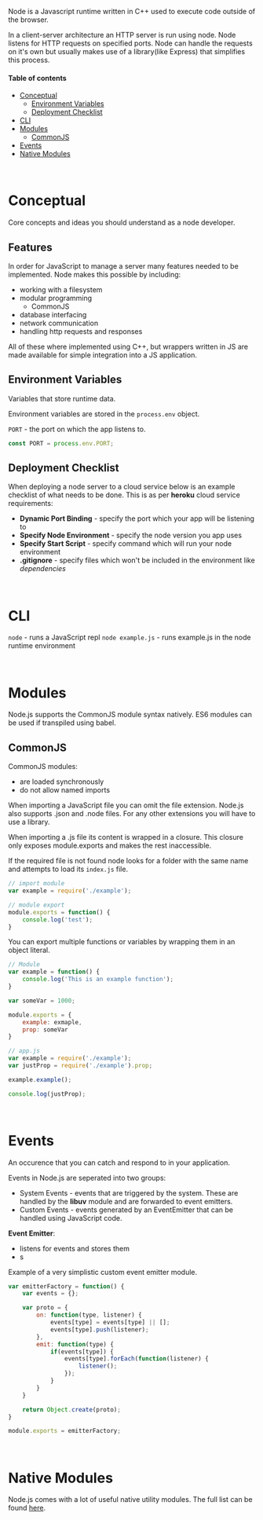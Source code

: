 Node is a Javascript runtime written in C++ used to execute code outside of the browser.

In a client-server architecture an HTTP server is run using node. Node listens for HTTP requests on specified ports. Node can handle the requests on it's own but usually makes use of a library(like Express) that simplifies this process.

#### Table of contents

* [Conceptual](#conceptual)
    * [Environment Variables](#environment-variables)
    * [Deployment Checklist](#deployment-checklist)
* [CLI](#cli)
* [Modules](#modules)
    * [CommonJS](#CommonJS)
* [Events](#Events)
* [Native Modules](#native-modules)

&nbsp;
# Conceptual
Core concepts and ideas you should understand as a node developer.

## Features
In order for JavaScript to manage a server many features needed to be implemented. Node makes this possible by including:
* working with a filesystem
* modular programming
    * CommonJS
* database interfacing
* network communication
* handling http requests and responses

All of these where implemented using C++, but wrappers written in JS are made available for simple integration into a JS application.


## Environment Variables
Variables that store runtime data. 

Environment variables are stored in the `process.env` object.

`PORT` - the port on which the app listens to.

``` javascript
const PORT = process.env.PORT;
```

## Deployment Checklist
When deploying a node server to a cloud service below is an example checklist of what needs to be done. This is as per __heroku__ cloud service requirements:
* __Dynamic Port Binding__ - specify the port which your app will be listening to
* __Specify Node Environment__ - specify the node version you app uses
* __Specify Start Script__ - specify command which will run your node environment
* __.gitignore__ - specify files which won't be included in the environment like _dependencies_

&nbsp;
# CLI
`node` - runs a JavaScript repl
`node example.js` - runs example.js in the node runtime environment

&nbsp;
# Modules
Node.js supports the CommonJS module syntax natively. ES6 modules can be used if transpiled using babel.

## CommonJS
CommonJS modules:
* are loaded synchronously
* do not allow named imports

When importing a JavaScript file you can omit the file extension. Node.js also supports .json and .node files. For any other extensions you will have to use a library.

When importing a .js file its content is wrapped in a closure. This closure only exposes module.exports and makes the rest inaccessible.

If the required file is not found node looks for a folder with the same name and attempts to load its `index.js` file.

```javascript
// import module
var example = require('./example');

// module export
module.exports = function() {
    console.log('test');
}
```

You can export multiple functions or variables by wrapping them in an object literal.

``` javascript
// Module
var example = function() {
    console.log('This is an example function');
}

var someVar = 1000;

module.exports = {
    example: exmaple,
    prop: someVar
}
```

``` javascript
// app.js
var example = require('./example');
var justProp = require('./example').prop;

example.example();

console.log(justProp);
```

&nbsp;
# Events
An occurence that you can catch and respond to in your application.

Events in Node.js are seperated into two groups:
* System Events - events that are triggered by the system. These are handled by the __libuv__ module and are forwarded to event emitters.
* Custom Events - events generated by an EventEmitter that can be handled using JavaScript code.

__Event Emitter__:
* listens for events and stores them
* s

Example of a very simplistic custom event emitter module.
``` javascript
var emitterFactory = function() {
    var events = {};

    var proto = {
        on: function(type, listener) {
            events[type] = events[type] || [];
            events[type].push(listener);
        },
        emit: function(type) {
            if(events[type]) {
                events[type].forEach(function(listener) {
                    listener();
                });
            }
        }
    }

    return Object.create(proto);
}

module.exports = emitterFactory;
```

&nbsp;
# Native Modules
Node.js comes with a lot of useful native utility modules. The full list can be found [here](https://nodejs.org/api/).



